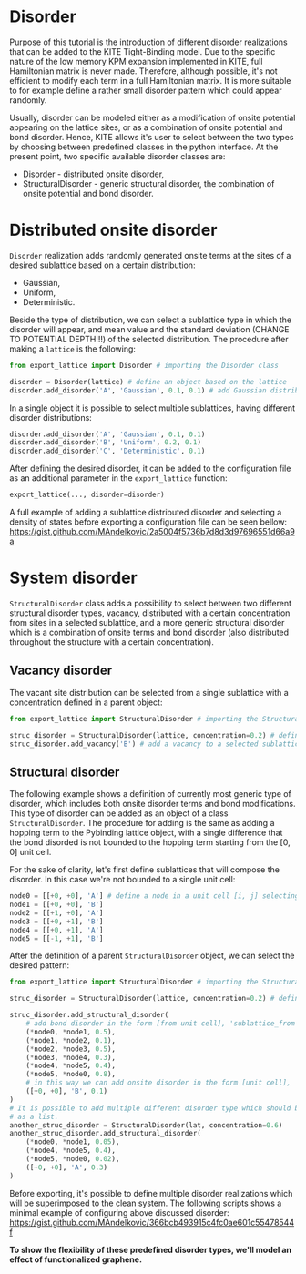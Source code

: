 # Disorder

Purpose of this tutorial is the introduction of different disorder realizations that can be added to the KITE Tight-Binding model. Due to the specific nature of the low memory KPM expansion implemented in KITE, full Hamiltonian matrix is never made. Therefore, although possible, it's not efficient to modify each term in a full Hamiltonian matrix. It is more suitable to for example define a rather small disorder pattern which could appear randomly.
<!-- Due to the specific nature of the low memory KPM expansion implemented in KITE, all of the realizations are randomly distributed through the domains of the simulated sample. This happens inside the C++ code and the selected pattern in the interface is randomly generated. -->

<!-- After defining a lattice (procedure is explained in the import lattice tutorial), we can add disorder to our system.  -->
Usually, disorder can be modeled either as a modification of onsite potential appearing on the lattice sites, or as a combination of onsite potential and bond disorder. Hence, KITE allows it's user to select between the two types by choosing between predefined classes in the python interface. At the present point, two specific available disorder classes are:
 * Disorder - distributed onsite disorder,
 * StructuralDisorder - generic structural disorder, the combination of onsite potential and bond disorder.

# Distributed onsite disorder

```Disorder``` realization adds randomly generated onsite terms at the sites of a desired sublattice based on a certain distribution:

* Gaussian,
* Uniform,
* Deterministic.

Beside the type of distribution, we can select a sublattice type in which the disorder will appear, and mean value and the standard deviation (CHANGE TO POTENTIAL DEPTH!!!) of the selected distribution. The procedure after making a ```lattice``` is the following:
```python
from export_lattice import Disorder # importing the Disorder class

disorder = Disorder(lattice) # define an object based on the lattice
disorder.add_disorder('A', 'Gaussian', 0.1, 0.1) # add Gaussian distributed disorder at all sites of a selected sublattice
```
In a single object it is possible to select multiple sublattices, having different disorder distributions:
```python
disorder.add_disorder('A', 'Gaussian', 0.1, 0.1)
disorder.add_disorder('B', 'Uniform', 0.2, 0.1)
disorder.add_disorder('C', 'Deterministic', 0.1)
```
After defining the desired disorder, it can be added to the configuration file as an additional parameter in the ```export_lattice``` function:
```python
export_lattice(..., disorder=disorder)
```
A full example of adding a sublattice distributed disorder and selecting a density of states before exporting a configuration file can be seen bellow:
https://gist.github.com/MAndelkovic/2a5004f5736b7d8d3d97696551d66a9a

# System disorder
```StructuralDisorder``` class adds a possibility to select between two different structural disorder types, vacancy, distributed with a certain concentration from sites in a selected sublattice, and a more generic structural disorder which is a combination of onsite terms and bond disorder (also distributed throughout the structure with a certain concentration).

## Vacancy disorder
The vacant site distribution can be selected from a single sublattice with a concentration defined in a parent object:
```python
from export_lattice import StructuralDisorder # importing the StructuralDisorder class

struc_disorder = StructuralDisorder(lattice, concentration=0.2) # define an object based on the lattice with a certain concentration
struc_disorder.add_vacancy('B') # add a vacancy to a selected sublattice with previously chosen concentration

```

## Structural disorder

The following example shows a definition of currently most generic type of disorder, which includes both onsite disorder terms and bond modifications. This type of disorder can be added as an object of a class ```StructuralDisorder```. The procedure for adding is the same as adding a hopping term to the Pybinding lattice object, with a single difference that the bond disorded is not bounded to the hopping term starting from the [0, 0] unit cell.

For the sake of clarity, let's first define sublattices that will compose the disorder. In this case we're not bounded to a single unit cell:
```python
node0 = [[+0, +0], 'A'] # define a node in a unit cell [i, j] selecting a single sublattice
node1 = [[+0, +0], 'B']
node2 = [[+1, +0], 'A']
node3 = [[+0, +1], 'B']
node4 = [[+0, +1], 'A']
node5 = [[-1, +1], 'B']
```

After the definition of a parent ```StructuralDisorder``` object, we can select the desired pattern:
```python
from export_lattice import StructuralDisorder # importing the StructuralDisorder class

struc_disorder = StructuralDisorder(lattice, concentration=0.2) # define an object based on the lattice with a certain concentration

struc_disorder.add_structural_disorder(
    # add bond disorder in the form [from unit cell], 'sublattice_from', [to_unit_cell], 'sublattice_to', value:
    (*node0, *node1, 0.5),
    (*node1, *node2, 0.1),
    (*node2, *node3, 0.5),
    (*node3, *node4, 0.3),
    (*node4, *node5, 0.4),
    (*node5, *node0, 0.8),
    # in this way we can add onsite disorder in the form [unit cell], 'sublattice', value
    ([+0, +0], 'B', 0.1)
)
# It is possible to add multiple different disorder type which should be forwarded to the export_lattice function
# as a list.
another_struc_disorder = StructuralDisorder(lat, concentration=0.6)
another_struc_disorder.add_structural_disorder(
    (*node0, *node1, 0.05),
    (*node4, *node5, 0.4),
    (*node5, *node0, 0.02),
    ([+0, +0], 'A', 0.3)
)
```
Before exporting, it's possible to define multiple disorder realizations which will be superimposed to the clean system.
The following scripts shows a minimal example of configuring above discussed disorder:
https://gist.github.com/MAndelkovic/366bcb493915c4fc0ae601c55478544f

__To show the flexibility of these predefined disorder types, we'll model an effect of functionalized graphene.__
